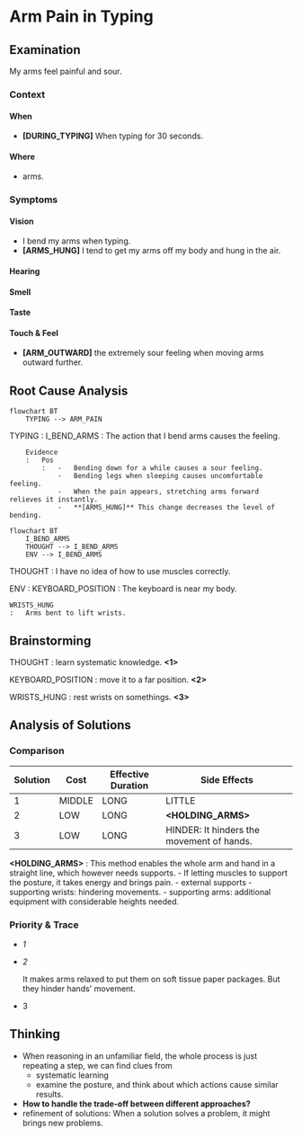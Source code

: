 # Arm Pain in Typing

## Examination
[problem overview]: #

My arms feel painful and sour.

### Context

#### When
[Specification: year, season, daytime, during & after some events]: #

-	**[DURING_TYPING]** When typing for 30 seconds.

#### Where
[Localization]: #


- arms.


### Symptoms
[avoid biases]: #
[comparison between actuation and expectation]: #
[collect evidence used by hypothesis built in the root cause analysis phrase]: #
[specification: location, degree]: #

#### Vision

-	I bend my arms when typing.
-	**[ARMS_HUNG]** I tend to get my arms off my body and hung in the air.

#### Hearing

#### Smell

#### Taste

#### Touch & Feel

-	**[ARM_OUTWARD]** the extremely sour feeling when moving arms outward further.

## Root Cause Analysis
[backward cause reasoning for general problems]: #
[recursive trouble shooting for engineering problems to an atomic level (build hypothesis, use evidence (examination  + unit tests))]: #

```mermaid
flowchart BT
	TYPING --> ARM_PAIN
```

TYPING
:	I_BEND_ARMS
	:	The action that I bend arms causes the feeling.
		
		Evidence
		:	Pos
			:	-	Bending down for a while causes a sour feeling.
				-	Bending legs when sleeping causes uncomfortable feeling.
				-	When the pain appears, stretching arms forward relieves it instantly.
				-	**[ARMS_HUNG]** This change decreases the level of bending.

```mermaid
flowchart BT
	I_BEND_ARMS
	THOUGHT --> I_BEND_ARMS
	ENV --> I_BEND_ARMS
```		

THOUGHT
:	I have no idea of how to use muscles correctly.

ENV
:	KEYBOARD_POSITION
	:	The keyboard is near my body.

	WRISTS_HUNG
	:	Arms bent to lift wrists.
	
## Brainstorming
[removal of touchable physical objects is applicable]: #
[replacement V.S repair. Localize the problem to an atomic level where fixing it components is more expensive than replacing it as a whole]: #

THOUGHT
:	learn systematic knowledge. **<1>**

KEYBOARD_POSITION
:	move it to a far position. **<2>**

WRISTS_HUNG
:	 rest wrists on somethings. **<3>**

## Analysis of Solutions

### Comparison

| Solution | Cost | Effective Duration | Side Effects |
| --- | --- | --- | --- |
| 1 | MIDDLE | LONG | LITTLE |
| 2 | LOW | LONG | **<HOLDING_ARMS>**|
| 3 | LOW | LONG | HINDER:	It hinders the movement of hands. |

**<HOLDING_ARMS>**
:	This method enables the whole arm and hand in a straight line, which however needs supports.
	-	If letting muscles to support the posture, it takes energy and brings pain.
	-	external supports
		- supporting wrists:	hindering movements.
		- supporting arms:	additional equipment with considerable heights needed.
		 
### Priority & Trace

-	*1*
-	*2*

	It makes arms relaxed to put them on soft tissue paper packages. But they hinder hands' movement.
	
-	3

## Thinking
[Lessons learned from this experience]: #
-	When reasoning in an unfamiliar field, the whole process is just repeating a step, we can find clues from
	-	systematic learning 
	-	examine the posture, and think about which actions cause similar results.
-	**How to handle the trade-off between different approaches?**
-	refinement of solutions: When a solution solves a problem, it might brings new problems.
<!--stackedit_data:
eyJoaXN0b3J5IjpbLTQzMzczNjMyXX0=
-->